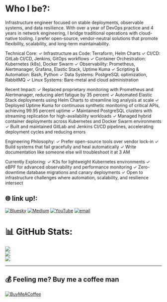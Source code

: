 # Who I be?:
Infrastructure engineer focused on stable deployments, observable systems, and data resilience. With over a year of DevOps practice and 4 years in network engineering, I bridge traditional operations with cloud-native tooling. I prefer open-source, vendor-neutral solutions that promote flexibility, scalability, and long-term maintainability.

Technical Core:
✓ Infrastructure as Code: Terraform, Helm Charts
✓ CI/CD: GitLab CI/CD, Jenkins, GitOps workflows
✓ Container Orchestration: Kubernetes (k8s), Docker Swarm
✓ Observability: Prometheus, Alertmanager, Grafana, Elastic Stack, Uptime Kuma
✓ Scripting & Automation: Bash, Python
✓ Data Systems: PostgreSQL optimization, RabbitMQ
✓ Linux Systems: Bare-metal and cloud administration

Recent Impact:
✓ Replaced proprietary monitoring with Prometheus and Alertmanager, reducing alert fatigue by 35 percent
✓ Automated Elastic Stack deployments using Helm Charts to streamline log analysis at scale
✓ Deployed Uptime Kuma for continuous synthetic monitoring of critical APIs, achieving 99.95 percent uptime
✓ Maintained PostgreSQL clusters with streaming replication for high-availability workloads
✓ Managed hybrid container deployments across Kubernetes and Docker Swarm environments
✓ Built and maintained GitLab and Jenkins CI/CD pipelines, accelerating deployment cycles and reducing errors

Engineering Philosophy:
✓ Prefer open-source tools over vendor lock-in
✓ Build systems that fail gracefully and heal automatically
✓ Write documentation like someone else will troubleshoot it at 3 AM

Currently Exploring: 
✓ K3s for lightweight Kubernetes environments
✓ eBPF for advanced observability and performance monitoring
✓ Zero-downtime database migrations and canary deployments
✓ Open to infrastructure challenges where automation, scalability, and resilience intersect


## 🌐 link up!:
[![Bluesky](https://img.shields.io/badge/bluesky-0285FF?style=for-the-badge&logo=bluesky&logoColor=%23FFFFFF)](https://bsky.app/profile/gyinae) [![Medium](https://img.shields.io/badge/Medium-12100E?logo=medium&logoColor=white)](https://medium.com/@@dev.gyinae) [![YouTube](https://img.shields.io/badge/YouTube-%23FF0000.svg?logo=YouTube&logoColor=white)](https://youtube.com/@@gyinae) [![email](https://img.shields.io/badge/Email-D14836?logo=gmail&logoColor=white)](mailto:dev.gyinae@gmail.com) 


# 📊 GitHub Stats:
![](https://github-readme-stats.vercel.app/api?username=Dev-Gyinae&theme=midnight-purple&hide_border=false&include_all_commits=true&count_private=true)<br/>
![](https://nirzak-streak-stats.vercel.app/?user=Dev-Gyinae&theme=midnight-purple&hide_border=false)<br/>
![](https://github-readme-stats.vercel.app/api/top-langs/?username=Dev-Gyinae&theme=midnight-purple&hide_border=false&include_all_commits=true&count_private=true&layout=compact)

---

  ## 💰 Feeling me? Buy me a coffee man
  [![BuyMeACoffee](https://img.shields.io/badge/Buy%20Me%20a%20Coffee-ffdd00?style=for-the-badge&logo=buy-me-a-coffee&logoColor=black)](https://buymeacoffee.com/gyinae) 

  
<!-- Proudly created with GPRM ( https://gprm.itsvg.in ) -->
